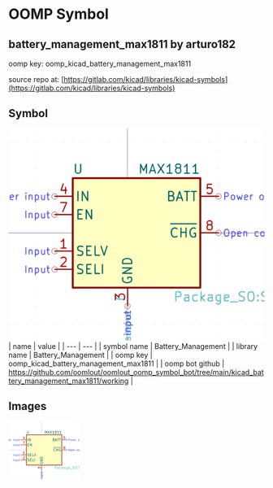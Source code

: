 # OOMP Symbol  
## battery_management_max1811  by arturo182  
  
oomp key: oomp_kicad_battery_management_max1811  
  
source repo at: [https://gitlab.com/kicad/libraries/kicad-symbols](https://gitlab.com/kicad/libraries/kicad-symbols)  
## Symbol  
  
[![working.png](working_600.png)](working.png)  
| name | value | 
| --- | --- | 
| symbol name | Battery_Management | 
| library name | Battery_Management | 
| oomp key | oomp_kicad_battery_management_max1811 | 
| oomp bot github | https://github.com/oomlout/oomlout_oomp_symbol_bot/tree/main/kicad_battery_management_max1811/working | 
## Images  
  
[![working.png](working_140.png)](working.png)  
